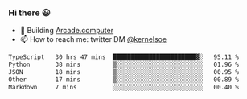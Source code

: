 ### Hi there 😃

- 🔨 Building [Arcade.computer](https://arcade.computer)
- 📫 How to reach me: twitter DM [@kernelsoe](https://twitter.com/kernelsoe)

<!--START_SECTION:waka-->

```txt
TypeScript   30 hrs 47 mins  ███████████████████████▓░   95.11 %
Python       38 mins         ▒░░░░░░░░░░░░░░░░░░░░░░░░   01.96 %
JSON         18 mins         ▒░░░░░░░░░░░░░░░░░░░░░░░░   00.95 %
Other        17 mins         ▒░░░░░░░░░░░░░░░░░░░░░░░░   00.89 %
Markdown     7 mins          ░░░░░░░░░░░░░░░░░░░░░░░░░   00.40 %
```

<!--END_SECTION:waka-->

